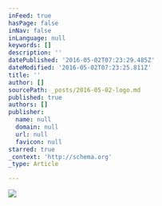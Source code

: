 ```yaml
---
inFeed: true
hasPage: false
inNav: false
inLanguage: null
keywords: []
description: ''
datePublished: '2016-05-02T07:23:29.485Z'
dateModified: '2016-05-02T07:23:25.811Z'
title: ''
author: []
sourcePath: _posts/2016-05-02-logo.md
published: true
authors: []
publisher:
  name: null
  domain: null
  url: null
  favicon: null
starred: true
_context: 'http://schema.org'
_type: Article

---
```

![](https://the-grid-user-content.s3-us-west-2.amazonaws.com/598fe3ec-9415-4f1a-b62f-ded88969d7cf.png)